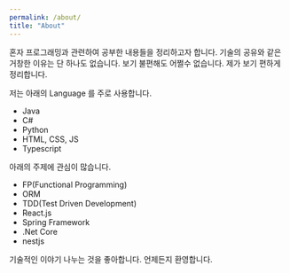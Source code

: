 ```yaml
---
permalink: /about/
title: "About"
---
```

혼자 프로그래밍과 관련하여 공부한 내용들을 정리하고자 합니다.
기술의 공유와 같은 거창한 이유는 단 하나도 없습니다.
보기 불편해도 어쩔수 없습니다. 제가 보기 편하게 정리합니다.

저는 아래의 Language 를 주로 사용합니다.

- Java
- C#
- Python
- HTML, CSS, JS
- Typescript

아래의 주제에 관심이 많습니다.

- FP(Functional Programming)
- ORM
- TDD(Test Driven Development)
- React.js
- Spring Framework
- .Net Core
- nestjs

기술적인 이야기 나누는 것을 좋아합니다. 언제든지 환영합니다.
